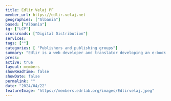```yaml
---
title: Edlir Velaj PF
member_url: https://edlir.velaj.net
geographies: ["Albania"]
based: ["Albania"]
ig: ["LCP"]
crossroads: ["Digital Distribution"]
services:
tags: [""]
categories: [ "Publishers and publishing groups"]
summary: "Edlir is a web developer and translator developing an e-book and audiobook platform aimed at expanding access to digital reading in Albania"
press:
active: true
layout: members
showReadTime: false
showDate: false
permalink: ""
date: "2024/04/22"
featureImage: "https://members.edrlab.org/images/Edlirvelaj.jpeg"
---
```

